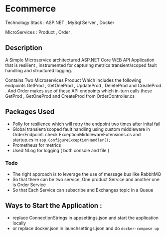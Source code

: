 # Ecommerce

Technology Stack : ASP.NET , MySql Server , Docker

MicroServices : Product , Order .

## Description

A Simple Microservice architectured ASP.NET Core WEB API Application that is resilient ,  instrumented for capturing metrics
transient/scoped fault handling and structured logging.

Contains Two Microservices Product Which includes the following endpoints GetProd , GetOneProd , UpdateProd , DeleteProd and CreateProd .
And Order makes use of these API endpoints which in-turn calls these GetProd , GetOneProd and CreateProd from OrderController.cs

## Packages Used 
* Polly for resilience which will retry the endpoint two times after inital fail
* Global transient/scoped fault handling using custom middleware in OrderEndpoint. check ExceptionMiddlewareExtensions.cs and startup.cs in ``` app.ConfigureExceptionHandler(); ```
* Prometheus for metrics
* Used NLog for logging ( both console and file )

### Todo 
* The right approach is to leverage the use of message bus like RabbitMQ
* So that there can be two service, One product Service and another one is Order Service
* So that Each Service can subscribe and Exchanges topic in a Queue

## Ways to Start the Application : 

* replace ConnectionStrings in  appsettings.json and start the application locally 
* or replace docker.json in launchsettings.json and do ``` docker-compose up ```


